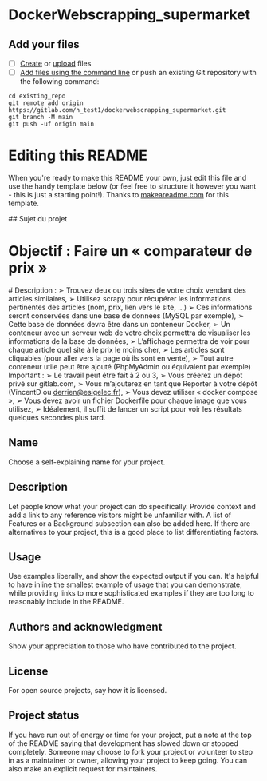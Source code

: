 # DockerWebscrapping_supermarket


## Add your files

- [ ] [Create](https://docs.gitlab.com/ee/user/project/repository/web_editor.html#create-a-file) or [upload](https://docs.gitlab.com/ee/user/project/repository/web_editor.html#upload-a-file) files
- [ ] [Add files using the command line](https://docs.gitlab.com/ee/gitlab-basics/add-file.html#add-a-file-using-the-command-line) or push an existing Git repository with the following command:

```
cd existing_repo
git remote add origin https://gitlab.com/h_test1/dockerwebscrapping_supermarket.git
git branch -M main
git push -uf origin main
```

# Editing this README

When you're ready to make this README your own, just edit this file and use the handy template below (or feel free to structure it however you want - this is just a starting point!). Thanks to [makeareadme.com](https://www.makeareadme.com/) for this template.

## Sujet du projet
# Objectif : Faire un « comparateur de prix »
# Description :
➢ Trouvez deux ou trois sites de votre choix vendant des articles similaires,
➢ Utilisez scrapy pour récupérer les informations pertinentes des articles (nom, prix, lien vers
le site, …)
➢ Ces informations seront conservées dans une base de données (MySQL par exemple),
➢ Cette base de données devra être dans un conteneur Docker,
➢ Un conteneur avec un serveur web de votre choix permettra de visualiser les informations de
la base de données,
➢ L’affichage permettra de voir pour chaque article quel site à le prix le moins cher,
➢ Les articles sont cliquables (pour aller vers la page où ils sont en vente),
➢ Tout autre conteneur utile peut être ajouté (PhpMyAdmin ou équivalent par exemple)
Important :
➢ Le travail peut être fait à 2 ou 3,
➢ Vous créerez un dépôt privé sur gitlab.com,
➢ Vous m’ajouterez en tant que Reporter à votre dépôt (VincentD ou derrien@esigelec.fr),
➢ Vous devez utiliser « docker compose »,
➢ Vous devez avoir un fichier Dockerfile pour chaque image que vous utilisez,
➢ Idéalement, il suffit de lancer un script pour voir les résultats quelques secondes plus tard.

## Name
Choose a self-explaining name for your project.

## Description
Let people know what your project can do specifically. Provide context and add a link to any reference visitors might be unfamiliar with. A list of Features or a Background subsection can also be added here. If there are alternatives to your project, this is a good place to list differentiating factors.

## Usage
Use examples liberally, and show the expected output if you can. It's helpful to have inline the smallest example of usage that you can demonstrate, while providing links to more sophisticated examples if they are too long to reasonably include in the README.


## Authors and acknowledgment
Show your appreciation to those who have contributed to the project.

## License
For open source projects, say how it is licensed.

## Project status
If you have run out of energy or time for your project, put a note at the top of the README saying that development has slowed down or stopped completely. Someone may choose to fork your project or volunteer to step in as a maintainer or owner, allowing your project to keep going. You can also make an explicit request for maintainers.
